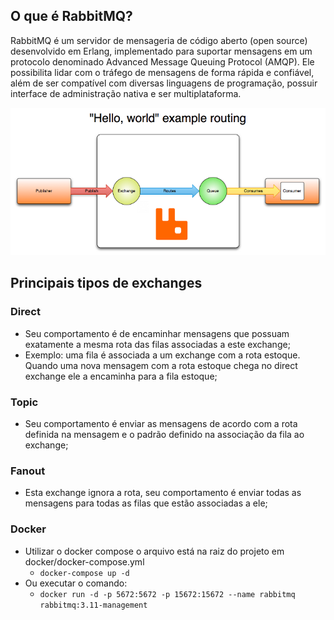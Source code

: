 ## O que é RabbitMQ?
RabbitMQ é um servidor de mensageria de código aberto (open source) desenvolvido em Erlang, implementado para suportar mensagens em um protocolo denominado Advanced Message Queuing Protocol (AMQP). Ele possibilita lidar com o tráfego de mensagens de forma rápida e confiável, além de ser compatível com diversas linguagens de programação, possuir interface de administração nativa e ser multiplataforma.

![img.png](readme/img.png)

## Principais tipos de exchanges

### Direct
* Seu comportamento é de encaminhar mensagens que possuam exatamente a mesma rota das filas associadas a este exchange;
* Exemplo: uma fila é associada a um exchange com a rota estoque. Quando uma nova mensagem com a rota estoque chega no direct exchange ele a encaminha para a fila estoque;
### Topic
* Seu comportamento é enviar as mensagens de acordo com a rota definida na mensagem e o padrão definido na associação da fila ao exchange;
### Fanout
* Esta exchange ignora a rota, seu comportamento é enviar todas as mensagens para todas as filas que estão associadas a ele;


### Docker

* Utilizar o docker compose o arquivo está na raiz do projeto em docker/docker-compose.yml
  * ```docker-compose up -d```
* Ou executar o comando:
    * ```docker run -d -p 5672:5672 -p 15672:15672 --name rabbitmq rabbitmq:3.11-management```


